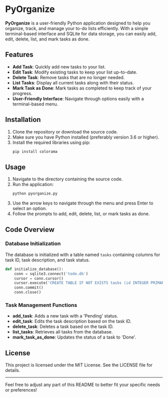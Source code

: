 # PyOrganize

**PyOrganize** is a user-friendly Python application designed to help you organize, track, and manage your to-do lists efficiently. With a simple terminal-based interface and SQLite for data storage, you can easily add, edit, delete, list, and mark tasks as done.

## Features

- **Add Task**: Quickly add new tasks to your list.
- **Edit Task**: Modify existing tasks to keep your list up-to-date.
- **Delete Task**: Remove tasks that are no longer needed.
- **List Tasks**: Display all current tasks along with their status.
- **Mark Task as Done**: Mark tasks as completed to keep track of your progress.
- **User-Friendly Interface**: Navigate through options easily with a terminal-based menu.

## Installation

1. Clone the repository or download the source code.
2. Make sure you have Python installed (preferably version 3.6 or higher).
3. Install the required libraries using pip:
    ```sh
    pip install colorama
    ```

## Usage

1. Navigate to the directory containing the source code.
2. Run the application:
    ```sh
    python pyorganize.py
    ```
3. Use the arrow keys to navigate through the menu and press Enter to select an option.
4. Follow the prompts to add, edit, delete, list, or mark tasks as done.

## Code Overview

### Database Initialization

The database is initialized with a table named `tasks` containing columns for task ID, task description, and task status.

```python
def initialize_database():
    conn = sqlite3.connect('todo.db')
    cursor = conn.cursor()
    cursor.execute('CREATE TABLE IF NOT EXISTS tasks (id INTEGER PRIMARY KEY AUTOINCREMENT, task TEXT, status TEXT)')
    conn.commit()
    conn.close()
```

### Task Management Functions

- **add_task**: Adds a new task with a 'Pending' status.
- **edit_task**: Edits the task description based on the task ID.
- **delete_task**: Deletes a task based on the task ID.
- **list_tasks**: Retrieves all tasks from the database.
- **mark_task_as_done**: Updates the status of a task to 'Done'.


## License

This project is licensed under the MIT License. See the LICENSE file for details.

---

Feel free to adjust any part of this README to better fit your specific needs or preferences!